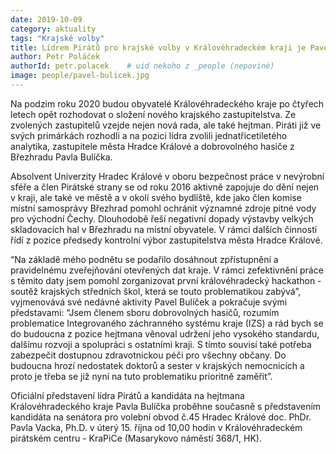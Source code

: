 ```yaml
---
date: 2019-10-09
category: aktuality
tags: "Krajské volby"
title: Lídrem Pirátů pro krajské volby v Královéhradeckém kraji je Pavel Bulíček
author: Petr Poláček
authorId: petr.polacek    # uid nekoho z _people (nepoviné)
image: people/pavel-bulicek.jpg
---
```


Na podzim roku 2020 budou obyvatelé Královéhradeckého kraje po čtyřech letech opět rozhodovat o složení nového krajského zastupitelstva. Ze zvolených zastupitelů vzejde nejen nová rada, ale také hejtman. Piráti již ve svých primárkách rozhodli a na pozici lídra zvolili jednatřicetiletého analytika, zastupitele města Hradce Králové a dobrovolného hasiče z Březhradu Pavla Bulíčka.

Absolvent Univerzity Hradec Králové v oboru bezpečnost práce v nevýrobní sféře a člen Pirátské strany se od roku 2016 aktivně zapojuje do dění nejen v kraji, ale také ve městě a v okolí svého bydliště, kde jako člen komise místní samosprávy Březhrad pomohl ochránit významné zdroje pitné vody pro východní Čechy. Dlouhodobě řeší negativní dopady výstavby velkých skladovacích hal v Březhradu na místní obyvatele. V rámci dalších činností řídí z pozice předsedy kontrolní výbor zastupitelstva města Hradce Králové.

“Na základě mého podnětu se podařilo dosáhnout zpřístupnění a pravidelnému zveřejňování otevřených dat kraje. V rámci zefektivnění práce s těmito daty jsem pomohl zorganizovat první královéhradecký hackathon - soutěž krajských středních škol, která se touto problematikou zabývá”, vyjmenovává své nedávné aktivity Pavel Bulíček a pokračuje svými představami: “Jsem členem sboru dobrovolných hasičů, rozumím problematice Integrovaného záchranného systému kraje (IZS) a rád bych se do budoucna z pozice hejtmana věnoval udržení jeho vysokého standardu, dalšímu rozvoji a spolupráci s ostatními kraji. S tímto souvisí také potřeba zabezpečit dostupnou zdravotnickou péči pro všechny občany. Do budoucna hrozí nedostatek doktorů a sester v krajských nemocnicích a proto je třeba se již nyní na tuto problematiku prioritně zaměřit”.

Oficiální představení lídra Pirátů a kandidáta na hejtmana Královéhradeckého kraje Pavla Bulíčka proběhne současně s představením kandidáta na senátora pro volební obvod č.45 Hradec Králové doc. PhDr. Pavla Vacka, Ph.D. v úterý 15. října od 10,00 hodin v Královéhradeckém pirátském centru - KraPiCe (Masarykovo náměstí 368/1, HK).
